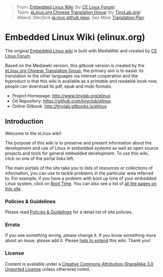 > From: [Embedded Linux Wiki](http://elinux.org) (by [CE Linux Forum](http://www.celinuxforum.org))<br>
> Team: [eLinux.org Chinese Translation Group](http://www.tinylab.org/elinux) (by [TinyLab.org](http://tinylab.org))<br>
> Attend: *Star/fork* [eLinux github repo](https://github.com/tinyclub/elinux); *See More* [Translation Plan](http://www.tinylab.org/elinux) <br>


# Embedded Linux Wiki (elinux.org)

The original [Embedded Linux wiki](http://elinux.org) is built with MediaWiki and created by [CE Linux Forum](http://www.celinuxforum.org/).

Based on the Mediawki version, this gitbook version is created by the [eLinux.org Chinese Translation Group](http://www.tinylab.org/elinux), the primary aim is to easier its translation to the other languages via internet cooperation and the byproduct is that this wiki is available as a printable and readable book now, people can download its pdf, epub and mobi formats.

-   Project Homepage: <http://www.tinylab.org/elinux>
-   Git Repository: <https://github.com/tinyclub/elinux>
-   Online Gitbook: <http://tinylab.gitbooks.io/elinux>

## Introduction

Welcome to the eLinux wiki!

The purpose of this wiki is to preserve and present information about the development and use of Linux in embedded systems as well as open source projects and tools for general embedded development. To use this wiki, click on one of the portal links left.

The main portals of the site take you to lists of resources or collections of information, you can use to tackle problems in the particular area referred to. For example, if you have a problem with boot up time of your embedded Linux system, click on [Boot Time](dev_portals/Boot_Time/Boot_Time.md). You can also see a list of [all the pages on this site](http://elinux.org/Special:AllPages).

### Policies & Guidelines

Please read [Policies & Guidelines](http://elinux.org/ELinuxWiki:Policies_%26_Guidelines) for a detail list of site policies.

### Errata

If you see something wrong, please change it. If you know something more about an issue, please add it. Please [help to extend](http://elinux.org/Volunteer_editor_tasks) this wiki. Thank you!

### License

Content is available under a [Creative Commons Attribution-ShareAlike 3.0 Unported License](http://creativecommons.org/licenses/by-sa/3.0/) unless otherwise noted.
